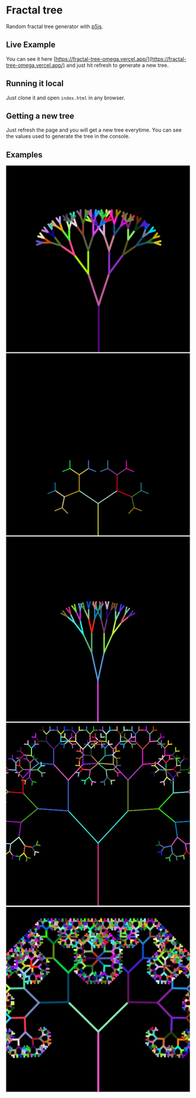 # Fractal tree
Random fractal tree generator with [p5js](https://p5js.org/).

## Live Example

You can see it here [https://fractal-tree-omega.vercel.app/](https://fractal-tree-omega.vercel.app/) and just hit refresh to generate a new tree.

## Running it local

Just clone it and open `index.html` in any browser.

## Getting a new tree

Just refresh the page and you will get a new tree everytime. You can see the values used to generate the tree in the console.

## Examples

![tree1][tree1]
![tree2][tree2]
![tree3][tree3]
![tree4][tree4]
![tree5][tree5]

[tree1]: ./images/tree1.png
[tree2]: ./images/tree2.png
[tree3]: ./images/tree3.png
[tree4]: ./images/tree4.png
[tree5]: ./images/tree5.png

